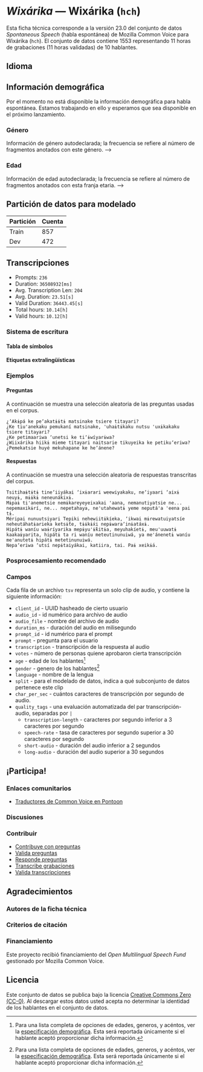 # *Wixárika* &mdash; Wixárika (`hch`)
Esta ficha técnica corresponde a la versión 23.0 del conjunto de datos *Spontaneous Speech* (habla espontánea) de Mozilla Common Voice 
para Wixárika (`hch`). El conjunto de datos contiene 1553 representando 11 horas de grabaciones 
(11 horas validadas) de 10 hablantes.

## Idioma
<!-- {{LANGUAGE_DESCRIPTION}} -->
<!-- Proporciona una breve descripción (1-2 párrafos) de tu lengua -->

## Información demográfica
Por el momento no está disponible la información demográfica para habla espontánea. Estamos trabajando en ello y esperamos que sea 
disponible en el próximo lanzamiento.


<!--
El conjunto de datos incluye la siguiente distribución de edad y género.
<!-- Puedes obtener gran parte de la información de esta sección desde [https://analyzer.cv-toolbox.web.tr/browse](https://analyzer.cv-toolbox.web.tr/browse) -->

### Género
Información de género autodeclarada; la frecuencia se refiere al número de fragmentos anotados con este género.
-->



<!--
<!-- {{GENDER_TABLE}} -->
<!-- @ GENERADO AUTOMÁTICAMENTE @ -->
<!-- | Género              | Frecuencia |
|---------------------|------------|
| masculino           | ? |
| no declarado        | ? |
| femenino            | ? | -->

### Edad
Información de edad autodeclarada; la frecuencia se refiere al número de fragmentos anotados con esta franja etaria.
-->
<!-- {{AGE_TABLE}} -->
<!-- @ GENERADO AUTOMÁTICAMENTE @ -->
<!-- | Franja etaria  | Frecuencia |
|----------------|------------|
| adolescencia   | ? |
| veintes        | ? |
| treintas       | ? |
| cuarentas      | ? |
| cincuentas     | ? |
   ...si en tus datos aparecen otros rangos de edad, añade filas... -->

## Partición de datos para modelado



 | Partición | Cuenta |
|-|-|
| Train | 857 |
| Dev | 472 |

<!-- @ GENERADO AUTOMÁTICAMENTE @ -->

## Transcripciones

* Prompts: `236`
* Duration: `36508932[ms]`
* Avg. Transcription Len: `204`
* Avg. Duration: `23.51[s]`
* Valid Duration: `36443.45[s]`
* Total hours: `10.14[h]`
* Valid hours: `10.12[h]`

<!-- {{TRANSCRIPTIONS_DESCRIPTION}} -->
<!-- Una descripción del sistema de transcripción utilizado -->

### Sistema de escritura
<!-- {{WRITING_SYSTEM_DESCRIPTION}} -->
<!-- @ OPCIONAL @ -->
<!-- Una descripción del sistema (o sistemas) de escritura usado en el corpus de texto -->

#### Tabla de símbolos
<!-- {{ALPHABET_TABLE}} -->
<!-- @ OPCIONAL @ -->
<!-- Si el sistema de escritura es alfabético, puedes incluir aquí el alfabeto válido -->

#### Etiquetas extralingüísticas

### Ejemplos

#### Preguntas
A continuación se muestra una selección aleatoria de las preguntas usadas en el corpus.

```
¿ʼAkɨpá ke peʼakatɨɨtɨ matsinake tsiere titayari?
¿Ke tiu'anekaku pemukaní matsinake, 'uhaɨtɨkaku nutsu 'uxɨkakaku tsiere titayari?
¿Ke petimaariwa ʼunetsi ke tiʼɨwíyarɨwa?
¿Wiixárika hiikɨ mieme titayari naitsarie tikuyeika ke petikuʼeriwa?
¿Pemekatsie huyé mekuhapane ke heʼánene?
```

<!-- {{QUESTIONS_SAMPLE}} -->

#### Respuestas
A continuación se muestra una selección aleatoria de respuestas transcritas del corpus.

```
Tsitihaɨtɨtɨ tineʼiiyákai ʼixɨarari weewiyakaku, neʼiyaari ʼaixɨ neuyɨ, mɨɨkɨ neneunákixɨ.
Mɨpaɨ ti'anemetsie nemɨkareyeyeixakai 'aana, nemanutiyatsie ne... nepemaxikɨrí, ne... nepetahaya, ne'utahewatɨ yeme neputá'a 'eena pai tɨ.
Méripai nunuutsiyari Tepiki nehewiitɨkíeka, ʼikwai mɨrewatuiyatsíe neheutáhatɨarieka ketsɨ́te, tɨɨkɨ́xi nepɨwaraʼinɨatáxɨ.
Hipátɨ waníu waɨríyarika mepɨyu'ɨ́kitɨa, meyuhakíetɨ, meu'uuwatɨ kaakaɨyarita, hipátɨ ta ri waníu meteutinunuiwá, ya me'ánenetɨ waníu me'anutetɨ hipátɨ metetinunuiwá.
Nepaʼeriwa ʼutsí nepɨtaiyákai, katiira, tai. Paɨ xeikɨ́a.
```

<!-- {{TRANSCRIPTIONS_SAMPLE}} -->

### Posprocesamiento recomendado
<!-- {{RECOMMENDED_POSTPROCESSING_DESCRIPTION}} -->
<!-- @ OPCIONAL @ -->
<!-- Qué deberían hacer los usuarios antes de emplear los datos, por ejemplo normalización Unicode o normalización de etiquetas extralingüísticas -->

### Campos
Cada fila de un archivo `tsv` representa un solo clip de audio, y contiene la siguiente información:

* `client_id` - UUID hasheado de cierto usuario
* `audio_id` - id numérico para archivo de audio
* `audio_file` - nombre del archivo de audio
* `duration_ms` - duración del audio en milisegundo
* `prompt_id` - id numérico para el prompt
* `prompt` - pregunta para el usuario
* `transcription` - transcripción de la respuesta al audio
* `votes` - número de personas quiene aprobaron cierta transcripción
* `age` - edad de los hablantes[^1]
* `gender` - genero de los hablantes[^1]
* `language` - nombre de la lengua
* `split` - para el modelado de datos, indica a qué subconjunto de datos pertenece este clip
* `char_per_sec` - cuántos caracteres de transcripción por segundo de audio.
* `quality_tags` - una evaluación automatizada del par transcripción-audio, separadas por `|`
   * `transcription-length` -  caracteres por segundo inferior a 3 caracteres por segundo
   * `speech-rate` - tasa de caracteres por segundo superior a 30 caracteres por segundo
   * `short-audio` - duración del audio inferior a 2 segundos
   * `long-audio` - duración del audio superior a 30 segundos

#### 
[^1]: Para una lista completa de opciones de edades, generos, y acéntos, ver la [especificación demográfica](https://github.com/common-voice/common-voice/blob/main/web/src/stores/demographics.ts). Esta será reportada únicamente si el hablante aceptó proporcionar dicha información.

## ¡Participa!

### Enlaces comunitarios

* [Traductores de Common Voice en Pontoon](https://pontoon.mozilla.org/hch/common-voice/contributors/)

<!-- {{COMMUNITY_LINKS_LIST}} -->
<!-- @ OPCIONAL @ -->
<!-- Enlaces a chats o foros comunitarios -->

### Discusiones
<!-- {{DISCUSSION_LINKS_LIST}} -->
<!-- @ OPCIONAL @ -->
<!-- Aquí se pueden incluir enlaces a discusiones, por ejemplo en Discourse u otros foros o blogs -->

### Contribuir
* [Contribuye con preguntas](https://commonvoice.mozilla.org/spontaneous-speech/beta/question)
* [Valida preguntas](https://commonvoice.mozilla.org/spontaneous-speech/beta/validate)
* [Responde preguntas](https://commonvoice.mozilla.org/spontaneous-speech/beta/prompts)
* [Transcribe grabaciones](https://commonvoice.mozilla.org/spontaneous-speech/beta/transcribe)
* [Valida transcripciones](https://commonvoice.mozilla.org/spontaneous-speech/beta/check-transcript)
<!-- {{CONTRIBUTE_LINKS_LIST}} -->
<!-- Aquí puedes incluir enlaces sobre cómo contribuir al conjunto de datos -->

## Agradecimientos

### Autores de la ficha técnica
<!-- {{DATASHEET_AUTHORS_LIST}} -->
<!-- Una lista en el formato: Su Nombre <email@email.com> -->

### Criterios de citación
<!-- {{CITATION_DESCRIPTION}} -->
<!-- @ OPCIONAL @ -->
<!-- Si publicó un artículo y desea que lo citen, puede incluir el BiBTeX aquí -->

### Financiamiento

Este proyecto recibió financiamiento del *Open Multilingual Speech Fund* gestionado por Mozilla Common Voice.
<!-- {{FUNDING_DESCRIPTION}} -->
<!-- @ OPCIONAL @ -->
<!-- Si recibió financiamiento, puede incluir el reconocimiento aquí -->

## Licencia
Este conjunto de datos se publica bajo la licencia [Creative Commons Zero (CC-0)](https://creativecommons.org/public-domain/cc0/). Al descargar estos datos
usted acepta no determinar la identidad de los hablantes en el conjunto de datos.